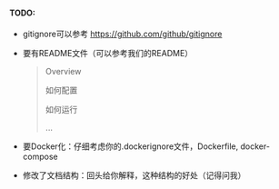 #### TODO:

* gitignore可以参考 https://github.com/github/gitignore

* 要有README文件（可以参考我们的README）
    > Overview
    >
    > 如何配置
    >
    > 如何运行
    >
    > ...

* 要Docker化：仔细考虑你的.dockerignore文件，Dockerfile, docker-compose

* 修改了文档结构：回头给你解释，这种结构的好处（记得问我）
